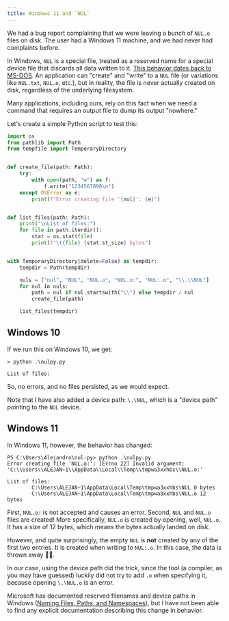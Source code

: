 ```yaml
---
title: Windows 11 and `NUL`
---
```


We had a bug report complaining that we were leaving a bunch of `NUL.o` files on disk.
The user had a Windows 11 machine, and we had never had complaints before.

In Windows, `NUL` is a special file, treated as a reserved name for a special
device file that discards all data written to it. [This behavior dates back to MS-DOS](https://devblogs.microsoft.com/oldnewthing/20031022-00/?p=42073). An application can "create" and "write" 
to a `NUL` file (or variations like `NUL.txt`, `NUL.o`, etc.), but in reality, the file is never
actually created on disk, regardless of the underlying filesystem.

Many applications, including ours, rely on this fact when we need a command that requires
an output file to dump its output "nowhere."

Let's create a simple Python script to test this:

```python
import os
from pathlib import Path
from tempfile import TemporaryDirectory


def create_file(path: Path):
    try:
        with open(path, "w") as f:
            f.write("1234567890\n")
    except OSError as e:
        print(f"Error creating file '{nul}': {e}")


def list_files(path: Path):
    print("\nList of files:")
    for file in path.iterdir():
        stat = os.stat(file)
        print(f"\t{file} {stat.st_size} bytes")


with TemporaryDirectory(delete=False) as tempdir:
    tempdir = Path(tempdir)

    nuls = ["nul", "NUL", "NUL.o", "NUL.o:", "NUL:.o", "\\.\\NUL"]
    for nul in nuls:
        path = nul if nul.startswith("\\") else tempdir / nul
        create_file(path)

    list_files(tempdir)
```

## Windows 10

If we run this on Windows 10, we get:

```
> python .\nulpy.py

List of files:
```

So, no errors, and no files persisted, as we would expect.

Note that I have also added a device path: `\.\NUL`, which is a "device path" pointing
to the `NUL` device.

## Windows 11

In Windows 11, however, the behavior has changed:

```
PS C:\Users\Alejandro\nul-py> python .\nulpy.py
Error creating file 'NUL.o:': [Errno 22] Invalid argument: 'C:\\Users\\ALEJAN~1\\AppData\\Local\\Temp\\tmpwa3xxhbs\\NUL.o:'

List of files:
        C:\Users\ALEJAN~1\AppData\Local\Temp\tmpwa3xxhbs\NUL 0 bytes
        C:\Users\ALEJAN~1\AppData\Local\Temp\tmpwa3xxhbs\NUL.o 12 bytes
```

First, `NUL.o:` is not accepted and causes an error.
Second, `NUL` and `NUL.o` files are created! More specifically, `NUL.o` is created by opening, well,
`NUL.o`. It has a size of 12 bytes, which means the bytes actually landed on disk.

However, and quite surprisingly, the empty `NUL` is **not** created by any of the first two
entries. It is created when writing to `NUL:.o`. In this case, the data is thrown away 🤷🏿.

In our case, using the device path did the trick, since the tool (a compiler, as you may have
guessed) luckily did not try to add `.o` when specifying it, because opening `\.\NUL.o` is an error.

Microsoft has documented reserved filenames and device paths in Windows
([Naming Files, Paths, and Namespaces](https://learn.microsoft.com/en-us/windows/win32/fileio/naming-a-file#naming-conventions)),
but I have not been able to find any explicit documentation describing this change in behavior.

